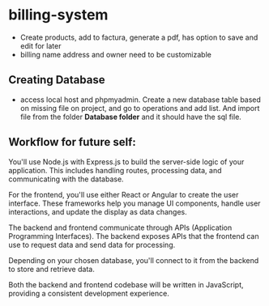 # billing-system

- Create products, add to factura, generate a pdf, has option to save and edit for later
- billing name address and owner need to be customizable

## Creating Database
  - access local host and phpmyadmin. Create a new database table based on missing file on project, and go to operations and add list. And import file from the folder **Database folder** and it should have the sql file.

## Workflow for future self:

You'll use Node.js with Express.js to build the server-side logic of your application. This includes handling routes, processing data, and communicating with the database.

For the frontend, you'll use either React or Angular to create the user interface. These frameworks help you manage UI components, handle user interactions, and update the display as data changes.

The backend and frontend communicate through APIs (Application Programming Interfaces). The backend exposes APIs that the frontend can use to request data and send data for processing.

Depending on your chosen database, you'll connect to it from the backend to store and retrieve data.

Both the backend and frontend codebase will be written in JavaScript, providing a consistent development experience.
